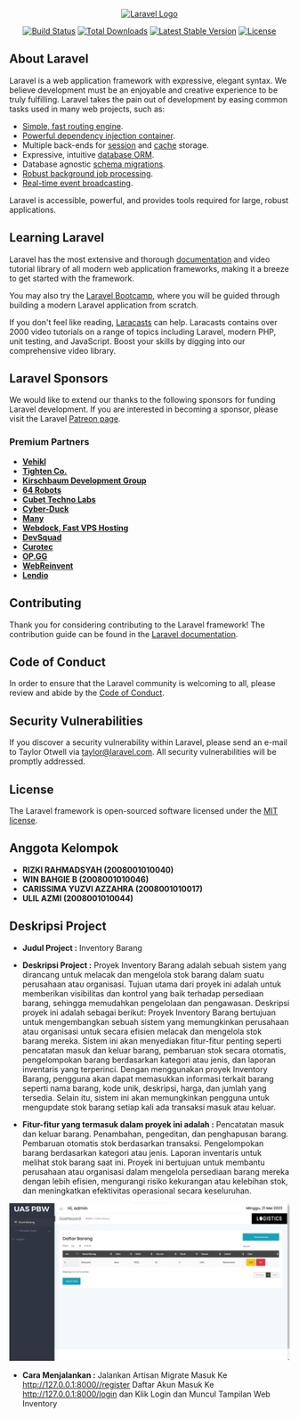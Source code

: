 <p align="center"><a href="https://laravel.com" target="_blank"><img src="https://raw.githubusercontent.com/laravel/art/master/logo-lockup/5%20SVG/2%20CMYK/1%20Full%20Color/laravel-logolockup-cmyk-red.svg" width="400" alt="Laravel Logo"></a></p>

<p align="center">
<a href="https://github.com/laravel/framework/actions"><img src="https://github.com/laravel/framework/workflows/tests/badge.svg" alt="Build Status"></a>
<a href="https://packagist.org/packages/laravel/framework"><img src="https://img.shields.io/packagist/dt/laravel/framework" alt="Total Downloads"></a>
<a href="https://packagist.org/packages/laravel/framework"><img src="https://img.shields.io/packagist/v/laravel/framework" alt="Latest Stable Version"></a>
<a href="https://packagist.org/packages/laravel/framework"><img src="https://img.shields.io/packagist/l/laravel/framework" alt="License"></a>
</p>

## About Laravel

Laravel is a web application framework with expressive, elegant syntax. We believe development must be an enjoyable and creative experience to be truly fulfilling. Laravel takes the pain out of development by easing common tasks used in many web projects, such as:

- [Simple, fast routing engine](https://laravel.com/docs/routing).
- [Powerful dependency injection container](https://laravel.com/docs/container).
- Multiple back-ends for [session](https://laravel.com/docs/session) and [cache](https://laravel.com/docs/cache) storage.
- Expressive, intuitive [database ORM](https://laravel.com/docs/eloquent).
- Database agnostic [schema migrations](https://laravel.com/docs/migrations).
- [Robust background job processing](https://laravel.com/docs/queues).
- [Real-time event broadcasting](https://laravel.com/docs/broadcasting).

Laravel is accessible, powerful, and provides tools required for large, robust applications.

## Learning Laravel

Laravel has the most extensive and thorough [documentation](https://laravel.com/docs) and video tutorial library of all modern web application frameworks, making it a breeze to get started with the framework.

You may also try the [Laravel Bootcamp](https://bootcamp.laravel.com), where you will be guided through building a modern Laravel application from scratch.

If you don't feel like reading, [Laracasts](https://laracasts.com) can help. Laracasts contains over 2000 video tutorials on a range of topics including Laravel, modern PHP, unit testing, and JavaScript. Boost your skills by digging into our comprehensive video library.

## Laravel Sponsors

We would like to extend our thanks to the following sponsors for funding Laravel development. If you are interested in becoming a sponsor, please visit the Laravel [Patreon page](https://patreon.com/taylorotwell).

### Premium Partners

- **[Vehikl](https://vehikl.com/)**
- **[Tighten Co.](https://tighten.co)**
- **[Kirschbaum Development Group](https://kirschbaumdevelopment.com)**
- **[64 Robots](https://64robots.com)**
- **[Cubet Techno Labs](https://cubettech.com)**
- **[Cyber-Duck](https://cyber-duck.co.uk)**
- **[Many](https://www.many.co.uk)**
- **[Webdock, Fast VPS Hosting](https://www.webdock.io/en)**
- **[DevSquad](https://devsquad.com)**
- **[Curotec](https://www.curotec.com/services/technologies/laravel/)**
- **[OP.GG](https://op.gg)**
- **[WebReinvent](https://webreinvent.com/?utm_source=laravel&utm_medium=github&utm_campaign=patreon-sponsors)**
- **[Lendio](https://lendio.com)**

## Contributing

Thank you for considering contributing to the Laravel framework! The contribution guide can be found in the [Laravel documentation](https://laravel.com/docs/contributions).

## Code of Conduct

In order to ensure that the Laravel community is welcoming to all, please review and abide by the [Code of Conduct](https://laravel.com/docs/contributions#code-of-conduct).

## Security Vulnerabilities

If you discover a security vulnerability within Laravel, please send an e-mail to Taylor Otwell via [taylor@laravel.com](mailto:taylor@laravel.com). All security vulnerabilities will be promptly addressed.

## License

The Laravel framework is open-sourced software licensed under the [MIT license](https://opensource.org/licenses/MIT).

## Anggota Kelompok

- **RIZKI RAHMADSYAH (2008001010040)** 
- **WIN BAHGIE B (2008001010046)** 
- **CARISSIMA YUZVI AZZAHRA (2008001010017)** 
- **ULIL AZMI (2008001010044)**

## Deskripsi Project

- **Judul Project :**
Inventory Barang

- **Deskripsi Project :**
Proyek Inventory Barang adalah sebuah sistem yang dirancang untuk melacak dan mengelola stok barang dalam suatu perusahaan atau organisasi. Tujuan utama dari proyek ini adalah untuk memberikan visibilitas dan kontrol yang baik terhadap persediaan barang, sehingga memudahkan pengelolaan dan pengawasan. Deskripsi proyek ini adalah sebagai berikut: Proyek Inventory Barang bertujuan untuk mengembangkan sebuah sistem yang memungkinkan perusahaan atau organisasi untuk secara efisien melacak dan mengelola stok barang mereka. Sistem ini akan menyediakan fitur-fitur penting seperti pencatatan masuk dan keluar barang, pembaruan stok secara otomatis, pengelompokan barang berdasarkan kategori atau jenis, dan laporan inventaris yang terperinci. Dengan menggunakan proyek Inventory Barang, pengguna akan dapat memasukkan informasi terkait barang seperti nama barang, kode unik, deskripsi, harga, dan jumlah yang tersedia. Selain itu, sistem ini akan memungkinkan pengguna untuk mengupdate stok barang setiap kali ada transaksi masuk atau keluar.

- **Fitur-fitur yang termasuk dalam proyek ini adalah :**
Pencatatan masuk dan keluar barang. Penambahan, pengeditan, dan penghapusan barang. Pembaruan otomatis stok berdasarkan transaksi. Pengelompokan barang berdasarkan kategori atau jenis. Laporan inventaris untuk melihat stok barang saat ini. Proyek ini bertujuan untuk membantu perusahaan atau organisasi dalam mengelola persediaan barang mereka dengan lebih efisien, mengurangi risiko kekurangan atau kelebihan stok, dan meningkatkan efektivitas operasional secara keseluruhan.

<p align="center"><img src="Screenshot 2023-05-21 125235.png" width="1000" alt="gambar"></p>

- **Cara Menjalankan :**
 Jalankan Artisan Migrate
 Masuk Ke http://127.0.0.1:8000//register
 Daftar Akun
 Masuk Ke http://127.0.0.1:8000/login
 dan Klik Login dan Muncul Tampilan Web Inventory
